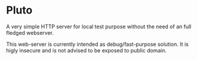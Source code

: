 # Pluto
A very simple HTTP server for local test purpose without the need of an full fledged webserver.

This web-server is currently intended as debug/fast-purpose solution.
It is higly insecure and is not advised to be exposed to public domain.
